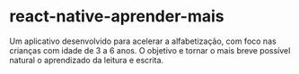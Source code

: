 # react-native-aprender-mais
Um aplicativo desenvolvido para acelerar a alfabetização, com foco nas crianças com idade de 3 a 6 anos. O objetivo e tornar o mais breve possível natural o aprendizado da leitura e escrita.
